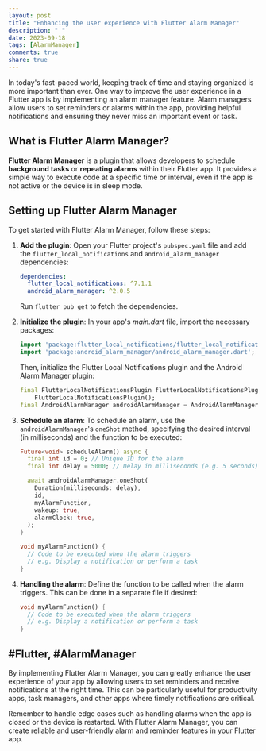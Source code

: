```yaml
---
layout: post
title: "Enhancing the user experience with Flutter Alarm Manager"
description: " "
date: 2023-09-18
tags: [AlarmManager]
comments: true
share: true
---
```


In today's fast-paced world, keeping track of time and staying organized is more important than ever. One way to improve the user experience in a Flutter app is by implementing an alarm manager feature. Alarm managers allow users to set reminders or alarms within the app, providing helpful notifications and ensuring they never miss an important event or task.

## What is Flutter Alarm Manager?

**Flutter Alarm Manager** is a plugin that allows developers to schedule **background tasks** or **repeating alarms** within their Flutter app. It provides a simple way to execute code at a specific time or interval, even if the app is not active or the device is in sleep mode.

## Setting up Flutter Alarm Manager

To get started with Flutter Alarm Manager, follow these steps:

1. **Add the plugin**: Open your Flutter project's `pubspec.yaml` file and add the `flutter_local_notifications` and `android_alarm_manager` dependencies:

   ```yaml
   dependencies:
     flutter_local_notifications: ^7.1.1
     android_alarm_manager: ^2.0.5
   ```

   Run `flutter pub get` to fetch the dependencies.

2. **Initialize the plugin**: In your app's *main.dart* file, import the necessary packages:

   ```dart
   import 'package:flutter_local_notifications/flutter_local_notifications.dart';
   import 'package:android_alarm_manager/android_alarm_manager.dart';
   ```

   Then, initialize the Flutter Local Notifications plugin and the Android Alarm Manager plugin:

   ```dart
   final FlutterLocalNotificationsPlugin flutterLocalNotificationsPlugin =
       FlutterLocalNotificationsPlugin();
   final AndroidAlarmManager androidAlarmManager = AndroidAlarmManager();
   ```

3. **Schedule an alarm**: To schedule an alarm, use the `androidAlarmManager`'s `oneShot` method, specifying the desired interval (in milliseconds) and the function to be executed:

   ```dart
   Future<void> scheduleAlarm() async {
     final int id = 0; // Unique ID for the alarm
     final int delay = 5000; // Delay in milliseconds (e.g. 5 seconds)

     await androidAlarmManager.oneShot(
       Duration(milliseconds: delay),
       id,
       myAlarmFunction,
       wakeup: true,
       alarmClock: true,
     );
   }

   void myAlarmFunction() {
     // Code to be executed when the alarm triggers
     // e.g. Display a notification or perform a task
   }
   ```

4. **Handling the alarm**: Define the function to be called when the alarm triggers. This can be done in a separate file if desired:

   ```dart
   void myAlarmFunction() {
     // Code to be executed when the alarm triggers
     // e.g. Display a notification or perform a task
   }
   ```

## #Flutter, #AlarmManager

By implementing Flutter Alarm Manager, you can greatly enhance the user experience of your app by allowing users to set reminders and receive notifications at the right time. This can be particularly useful for productivity apps, task managers, and other apps where timely notifications are critical.

Remember to handle edge cases such as handling alarms when the app is closed or the device is restarted. With Flutter Alarm Manager, you can create reliable and user-friendly alarm and reminder features in your Flutter app.